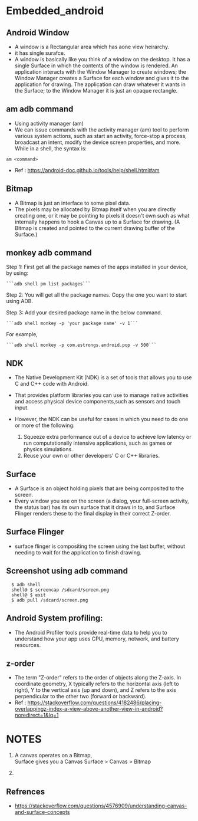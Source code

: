 # Embedded_android

## Android Window
  * A window is a Rectangular area which has aone view heirarchy.
  * it has single surafce.
  * A window is basically like you think of a window on the desktop. It has a single Surface in which the contents of the window is rendered. 
    An application interacts with the Window Manager to create windows; the Window Manager creates a Surface for each window and gives it to the 
    application for drawing. The application can draw whatever it wants in the Surface; to the Window Manager it is just an opaque rectangle.
 
 ## am adb command
  * Using activity manager (am)
  * We can issue commands with the activity manager (am) tool to perform various system actions, such as start an activity, force-stop a process,             broadcast an intent, modify the device screen properties, and more. While in a shell, the syntax is:

  ``` am <command> ```
  
  
 * Ref : https://android-doc.github.io/tools/help/shell.html#am



 ## Bitmap
 * A Bitmap is just an interface to some pixel data. 
 * The pixels may be allocated by Bitmap itself when you are directly creating one, or it may be pointing to pixels      it doesn't own such as what internally    happens to hook a Canvas up to a Surface for drawing. (A Bitmap is          created and pointed to the current drawing buffer of the Surface.)


## monkey adb command
  Step 1: First get all the package names of the apps installed in your device, by using:

    ```adb shell pm list packages```

  Step 2: You will get all the package names. Copy the one you want to start using ADB.

  Step 3: Add your desired package name in the below command.

    ```adb shell monkey -p 'your package name' -v 1```

For example,
 
    ```adb shell monkey -p com.estrongs.android.pop -v 500```


## NDK
 * The Native Development Kit (NDK) is a set of tools that allows you to use C and C++ code with Android.
 * That provides platform libraries you can use to manage native activities and access physical device components,such as sensors and touch input. 
 
 * However, the NDK can be useful for cases in which you need to do one or more of the following:
    1. Squeeze extra performance out of a device to achieve low latency or run computationally intensive applications, such as games or physics simulations.
    3. Reuse your own or other developers' C or C++ libraries.


## Surface
  * A Surface is an object holding pixels that are being composited to the screen.
  * Every window you see on the screen (a dialog, your full-screen activity, the status bar) has its own surface that it draws in to, 
    and Surface Flinger renders these to the final display in their correct Z-order. 
    
    
    
## Surface Flinger
 * surface flinger is compositing the screen using the last buffer, without needing to wait for the application to finish drawing.


## Screenshot using adb command
 ``` 
   $ adb shell
   shell@ $ screencap /sdcard/screen.png
   shell@ $ exit
   $ adb pull /sdcard/screen.png   
   ```

## Android System profiling:
 * The Android Profiler tools provide real-time data to help you to understand how your app uses CPU, memory, network, and battery resources.


## z-order
 * The term "Z-order" refers to the order of objects along the Z-axis. In coordinate geometry, X typically refers to the horizontal axis (left to right), Y    to the vertical axis (up and down), and Z refers to the axis perpendicular to the other two (forward or backward).
 * Ref : https://stackoverflow.com/questions/4182486/placing-overlappingz-index-a-view-above-another-view-in-android?noredirect=1&lq=1


# NOTES
1. A canvas operates on a Bitmap,  
   Surface gives you a Canvas
   Surface > Canvas > Bitmap

2. 

## Refrences
 * https://stackoverflow.com/questions/4576909/understanding-canvas-and-surface-concepts
 
